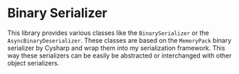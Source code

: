 # Binary Serializer
This library provides various classes like the `BinarySerializer` or the `AsyncBinaryDeserializer`.
These classes are based on the `MemoryPack` binary serializer by Cysharp and wrap them into my serialization framework.
This way these serializers can be easily be abstracted or interchanged with other object serializers.
